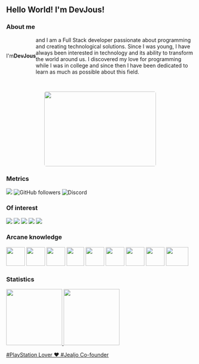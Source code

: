 <!--## Hola, soy <a href="https://github.com/Josix5" target="_blank">Josix</a>!-->
<p align="middle">
    <h2>Hello World! I'm DevJous!</h2>
</p>


### About me

<p style="display: flex; align-items: center;">
    I'm <b>DevJous</b> and I am a Full Stack developer passionate about programming 
    and creating technological solutions. Since I was young, I have always been interested 
    in technology and its ability to transform the world around us. I discovered my love 
    for programming while I was in college and since then I have been dedicated to learn as
    much as possible about this field.
</p>

<p align="middle">
      <img src="https://raw.githubusercontent.com/gist/vininjr/d29bb07bdadb41e4b0923bc8fa748b1a/raw/88f20c9d749d756be63f22b09f3c4ac570bc5101/programming.gif" style="width:300px; height: 200px; border-radius: 5px; margin-top: 6%">
</p>

### Metrics

![](https://komarev.com/ghpvc/?username=DevJous&color=green)
![GitHub followers](https://img.shields.io/github/followers/DevJous)
![Discord](https://img.shields.io/discord/732624758633529415)

### Of interest

[![](https://img.shields.io/badge/github-lightgray?style=for-the-badge&logo=github)](https://github.com/DevJous)
[![](https://img.shields.io/badge/gitlab-yellow?style=for-the-badge&logo=gitlab)](https://gitlab.com/josix5)
[![](https://img.shields.io/badge/twitter-9cf?style=for-the-badge&logo=twitter)](https://twitter.com/JosixFr)
[![](https://img.shields.io/badge/website-red?style=for-the-badge&logo=webstorm)](about:blank)
[![](https://img.shields.io/badge/linkedin-blue?style=for-the-badge&logo=linkedin)](https://www.linkedin.com/in/jos%C3%A9-franco-b832a9290/)
<!--[![](https://img.shields.io/badge/website-red?style=for-the-badge&logo=webstorm)](https://josix5.github.io)-->

### Arcane knowledge

<p align="left">
  <img src="https://houseofangular.io/wp-content/uploads/2023/11/AngularLogoGradient.png" width="50" height="50"/>
  <img src="https://upload.wikimedia.org/wikipedia/commons/thumb/e/ee/.NET_Core_Logo.svg/2048px-.NET_Core_Logo.svg.png" width="50" height="50"/>
  <img src="https://upload.wikimedia.org/wikipedia/commons/thumb/7/79/Spring_Boot.svg/640px-Spring_Boot.svg.png" width="50" height="50"/>
  <img src="https://static-00.iconduck.com/assets.00/node-js-icon-454x512-nztofx17.png" width="47" height="50"/>
  <img src="https://estuary.dev/static/d02a8d0785a4d9eeddead9dcc720f436/ce562/569dae_Azure_Sql_Server_Logo_Transparent_1_13b0b548d9.png" width="50" height="50"/>
  <img src="https://cdn.iconscout.com/icon/free/png-256/free-mongodb-logo-icon-download-in-svg-png-gif-file-formats--technology-social-media-company-brand-vol-5-pack-logos-icons-3030245.png" width="50" height="50"/>
  <img src="https://wiki.jenkins-ci.org/JENKINS/attachments/2916393/57409617.png" width="50" height="50"/>
  <img src="https://img.icons8.com/color/512/nginx.png" width="50"  height="50"/>
  <img src="https://cdn.freebiesupply.com/logos/large/2x/docker-logo-png-transparent.png" width="60" height="50"/>
</p>

### Statistics
<div align="start" style="display: flex;">
  <a href="https://github.com/devjous">
  <img height="150em" src="https://github-readme-stats.vercel.app/api?username=devjous&show_icons=true&theme=react&include_all_commits=true&count_private=true"/>
  <img height="150em" src="https://github-readme-stats.vercel.app/api/top-langs/?username=devjous&layout=compact&langs_count=7&theme=react"/>
</div>



#PlayStation Lover ❤️
#Jealjo Co-founder
<!--
CREACION DE ICONOGRAFIA A ENLACES

Creación de bloques de colores (escudos/shields): https://shields.io
Lista de todos los iconos simples (Formato SVG Vectorial): https://simpleicons.org/
Lista de iconos simples soportados por GitHub: https://github.com/simple-icons/simple-icons/blob/develop/slugs.md
-->
